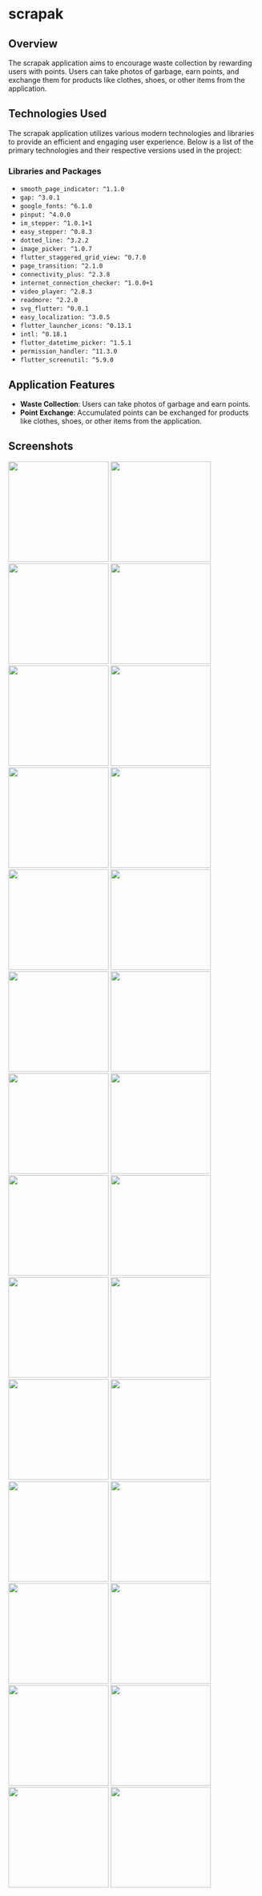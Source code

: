 # scrapak

## Overview
The scrapak application aims to encourage waste collection by rewarding users with points. Users can take photos of garbage, earn points, and exchange them for products like clothes, shoes, or other items from the application.

## Technologies Used
The scrapak application utilizes various modern technologies and libraries to provide an efficient and engaging user experience. Below is a list of the primary technologies and their respective versions used in the project:

### Libraries and Packages
- `smooth_page_indicator: ^1.1.0`
- `gap: ^3.0.1`
- `google_fonts: ^6.1.0`
- `pinput: ^4.0.0`
- `im_stepper: ^1.0.1+1`
- `easy_stepper: ^0.8.3`
- `dotted_line: ^3.2.2`
- `image_picker: ^1.0.7`
- `flutter_staggered_grid_view: ^0.7.0`
- `page_transition: ^2.1.0`
- `connectivity_plus: ^2.3.8`
- `internet_connection_checker: ^1.0.0+1`
- `video_player: ^2.8.3`
- `readmore: ^2.2.0`
- `svg_flutter: ^0.0.1`
- `easy_localization: ^3.0.5`
- `flutter_launcher_icons: ^0.13.1`
- `intl: ^0.18.1`
- `flutter_datetime_picker: ^1.5.1`
- `permission_handler: ^11.3.0`
- `flutter_screenutil: ^5.9.0`

## Application Features
- **Waste Collection**: Users can take photos of garbage and earn points.
- **Point Exchange**: Accumulated points can be exchanged for products like clothes, shoes, or other items from the application.

## Screenshots
<img src="https://github.com/zyadmohamed2/scrapak-/assets/107200112/753010ec-5cf2-4b9f-a85d-73dd81457a40" width="200">
<img src="https://github.com/zyadmohamed2/scrapak-/assets/107200112/d8b337ba-fec2-4a5b-93f2-bd0bd6a0dd50" width="200">
<img src="https://github.com/zyadmohamed2/scrapak-/assets/107200112/05826701-3376-4801-a5a0-454c7ff4d41b" width="200">
<img src="https://github.com/zyadmohamed2/scrapak-/assets/107200112/38f3f12f-95df-49ac-8d12-f436454381a9" width="200">
<img src="https://github.com/zyadmohamed2/scrapak-/assets/107200112/3e51cc33-2dd1-4484-8c8f-3f462e58bee4" width="200">
<img src="https://github.com/zyadmohamed2/scrapak-/assets/107200112/152b79c8-bb56-431d-9109-e6ea9f17e3e5" width="200">
<img src="https://github.com/zyadmohamed2/scrapak-/assets/107200112/cc8253dd-a626-448b-a79f-629f5a54c3b2" width="200">
<img src="https://github.com/zyadmohamed2/scrapak-/assets/107200112/c81b8601-029f-4b0f-9da7-1c433ad8a0ea" width="200">
<img src="https://github.com/zyadmohamed2/scrapak-/assets/107200112/34f26117-a386-4a66-bd58-b842d92cea3d" width="200">
<img src="https://github.com/zyadmohamed2/scrapak-/assets/107200112/245e6f03-f175-4bc5-9058-b921805c217d" width="200">
<img src="https://github.com/zyadmohamed2/scrapak-/assets/107200112/8f0c1851-c930-4838-b2ff-49d81616ee41" width="200">
<img src="https://github.com/zyadmohamed2/scrapak-/assets/107200112/b57f9cdd-b5e2-4962-8819-72fe9b335276" width="200">
<img src="https://github.com/zyadmohamed2/scrapak-/assets/107200112/0eb7cd65-bb53-41f2-84d3-ae968daac1e4" width="200">
<img src="https://github.com/zyadmohamed2/scrapak-/assets/107200112/81ecc7c9-3b33-48ee-9077-7e4f4d3969c4" width="200">
<img src="https://github.com/zyadmohamed2/scrapak-/assets/107200112/13d36527-cb61-41e7-9a31-da72ab5fccd1" width="200">
<img src="https://github.com/zyadmohamed2/scrapak-/assets/107200112/015c93ce-920b-49f4-8100-5d1f65a50764" width="200">
<img src="https://github.com/zyadmohamed2/scrapak-/assets/107200112/ffc0c673-0f93-42df-a45b-cae13b2df203" width="200">
<img src="https://github.com/zyadmohamed2/scrapak-/assets/107200112/4800e7ea-d152-42a8-8ef3-3d8173ca3a9c" width="200">
<img src="https://github.com/zyadmohamed2/scrapak-/assets/107200112/55659cd6-b2f3-4285-8948-78cd9b0148f5" width="200">
<img src="https://github.com/zyadmohamed2/scrapak-/assets/107200112/b075822d-258e-434d-818e-0ec0889ba232" width="200">
<img src="https://github.com/zyadmohamed2/scrapak-/assets/107200112/9636c058-14fa-4737-bb8a-0fa9da6e8dc0" width="200">
<img src="https://github.com/zyadmohamed2/scrapak-/assets/107200112/81eb2029-a4f8-4935-b90e-c24ef74198ff" width="200">
<img src="https://github.com/zyadmohamed2/scrapak-/assets/107200112/f299254e-04fd-404a-ad2b-c7d1d346e7bd" width="200">
<img src="https://github.com/zyadmohamed2/scrapak-/assets/107200112/70b4ecc6-2bfc-4a6c-b628-0d125c8e66ef" width="200">
<img src="https://github.com/zyadmohamed2/scrapak-/assets/107200112/d3f8ae69-08eb-458c-8fc4-5628969ed9a0" width="200">
<img src="https://github.com/zyadmohamed2/scrapak-/assets/107200112/8fadc1ff-049a-4555-b051-1915ec514022" width="200">
<img src="https://github.com/zyadmohamed2/scrapak-/assets/107200112/72e1fb32-6435-466c-bf93-a3abd17f185d" width="200">
<img src="https://github.com/zyadmohamed2/scrapak-/assets/107200112/cb987227-27cc-487f-b747-48f829c22292" width="200">
